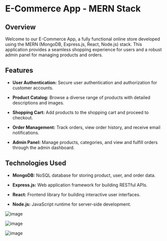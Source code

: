 # E-Commerce App - MERN Stack

## Overview

Welcome to our E-Commerce App, a fully functional online store developed using the MERN (MongoDB, Express.js, React, Node.js) stack. This application provides a seamless shopping experience for users and a robust admin panel for managing products and orders.

## Features

- **User Authentication:** Secure user authentication and authorization for customer accounts.

- **Product Catalog:** Browse a diverse range of products with detailed descriptions and images.

- **Shopping Cart:** Add products to the shopping cart and proceed to checkout.

- **Order Management:** Track orders, view order history, and receive email notifications.

- **Admin Panel:** Manage products, categories, and view and fulfill orders through the admin dashboard.


## Technologies Used

- **MongoDB:** NoSQL database for storing product, user, and order data.

- **Express.js:** Web application framework for building RESTful APIs.

- **React:** Frontend library for building interactive user interfaces.

- **Node.js:** JavaScript runtime for server-side development.
  
 ![image](https://github.com/nsewmini/E_Commerce-App/assets/96427674/db03824e-74ee-4f28-b8b6-50dda374dddf)

 ![image](https://github.com/nsewmini/E_Commerce-App/assets/96427674/a4af07c0-b3cc-48d8-876f-8c48d7f6950b)

 ![image](https://github.com/nsewmini/E_Commerce-App/assets/96427674/94289b18-c752-482b-a74f-de57a6d1fc98)



